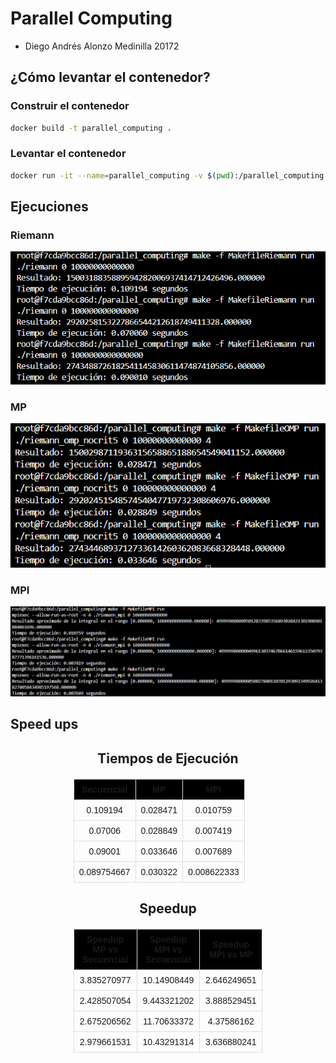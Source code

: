 # Parallel Computing

- Diego Andrés Alonzo Medinilla 20172

## ¿Cómo levantar el contenedor?
### Construir el contenedor
```bash
docker build -t parallel_computing .
```
### Levantar el contenedor
```bash
docker run -it --name=parallel_computing -v $(pwd):/parallel_computing parallel_computing
```

## Ejecuciones

### Riemann
![alt text](image.png)

### MP
![alt text](image-2.png)

### MPI
![alt text](image-1.png)

## Speed ups
<!DOCTYPE html>
<html lang="es">
<head>
    <meta charset="UTF-8">
    <meta name="viewport" content="width=device-width, initial-scale=1.0">
    <title>Tablas de Resultados</title>
    <style>
        table {
            width: 60%;
            border-collapse: collapse;
            margin: 20px auto;
            font-family: Arial, sans-serif;
        }
        th, td {
            border: 1px solid #ddd;
            padding: 8px;
            text-align: center;
        }
        th {
            background-color: black;
        }
        tr:hover {
            background-color: grey;
        }
    </style>
</head>
<body>

<h2 style="text-align: center;">Tiempos de Ejecución</h2>
<table>
    <thead>
        <tr>
            <th>Secuencial</th>
            <th>MP</th>
            <th>MPI</th>
        </tr>
    </thead>
    <tbody>
        <tr>
            <td>0.109194</td>
            <td>0.028471</td>
            <td>0.010759</td>
        </tr>
        <tr>
            <td>0.07006</td>
            <td>0.028849</td>
            <td>0.007419</td>
        </tr>
        <tr>
            <td>0.09001</td>
            <td>0.033646</td>
            <td>0.007689</td>
        </tr>
        <tr>
            <td>0.089754667</td>
            <td>0.030322</td>
            <td>0.008622333</td>
        </tr>
    </tbody>
</table>

<h2 style="text-align: center;">Speedup</h2>
<table>
    <thead>
        <tr>
            <th>Speedup MP vs Secuencial</th>
            <th>Speedup MPI vs Secuencial</th>
            <th>Speedup MPI vs MP</th>
        </tr>
    </thead>
    <tbody>
        <tr>
            <td>3.835270977</td>
            <td>10.14908449</td>
            <td>2.646249651</td>
        </tr>
        <tr>
            <td>2.428507054</td>
            <td>9.443321202</td>
            <td>3.888529451</td>
        </tr>
        <tr>
            <td>2.675206562</td>
            <td>11.70633372</td>
            <td>4.37586162</td>
        </tr>
        <tr>
            <td>2.979661531</td>
            <td>10.43291314</td>
            <td>3.636880241</td>
        </tr>
    </tbody>
</table>

</body>
</html>
